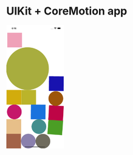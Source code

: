 # UIKit + CoreMotion app
<img src="https://github.com/megagosha/ios-piscine/blob/main/MotionCube/motion-cube.png" width=30%>

